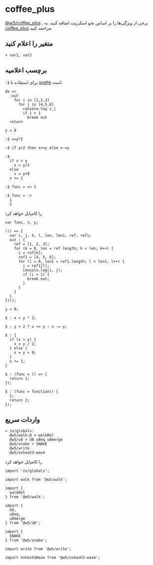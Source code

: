 # coffee_plus

[@w5/coffee_plus](http://npmjs.com/@w5/coffee_plus) ، برخی از ویژگی‌ها را بر اساس نحو اسکریپت اضافه کنید، به [coffee_plus](./coffee_plus.md) مراجعه کنید.

## متغیر را اعلام کنید

```
+ var1, var2
```

## برچسب اعلامیه

`:$` برای استفاده با [svelte](https://svelte.dev/docs#component-format-script-3-$-marks-a-statement-as-reactive) است.

```
do =>
  :out
    for i in [1,2,3]
      for j in [4,5,6]
        console.log i,j
        if i > 1
          break out
  return

y = 0

:$ x=y*2

:$ if y>2 then x+=y else x-=y

:$
  if x > y
    x = y/2
  else
    x = y+9
  x += 1

:$ func = => 1

:$ func = ->
  1
  2
```

را کامپایل خواهد کرد

```
var func, x, y;

(() => {
  var i, j, k, l, len, len1, ref, ref1;
  out : {
    ref = [1, 2, 3];
    for (k = 0, len = ref.length; k < len; k++) {
      i = ref[k];
      ref1 = [4, 5, 6];
      for (l = 0, len1 = ref1.length; l < len1; l++) {
        j = ref1[l];
        console.log(i, j);
        if (i > 1) {
          break out;
        }
      }
    }
  }
})();

y = 0;

$ : x = y * 2;

$ : y > 2 ? x += y : x -= y;

$ : {
  if (x > y) {
    x = y / 2;
  } else {
    x = y + 9;
  }
  x += 1;
}

$ : (func = () => {
  return 1;
});

$ : (func = function() {
  1;
  return 2;
});
```

## واردات سریع

```
> zx/globals:
  @w5/walk:@ > walkRel
  @w5/u8 > U8 u8eq u8merge
  @w5/snake > SNAKE
  @w5/write
  @w5/xxhash3-wasm
```

را کامپایل خواهد کرد

```
import 'zx/globals';

import walk from '@w5/walk';

import {
  walkRel
} from '@w5/walk';

import {
  U8,
  u8eq,
  u8merge
} from '@w5/u8';

import {
  SNAKE
} from '@w5/snake';

import write from '@w5/write';

import Xxhash3Wasm from '@w5/xxhash3-wasm';
```

